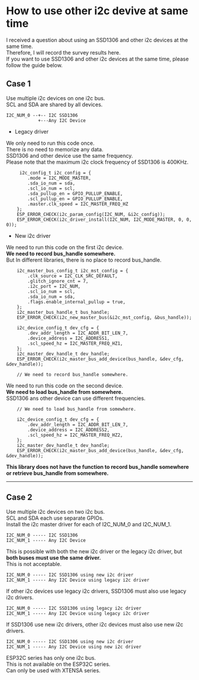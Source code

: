 # How to use other i2c devive at same time
I received a question about using an SSD1306 and other i2c devices at the same time.   
Therefore, I will record the survey results here.   
If you want to use SSD1306 and other i2c devices at the same time, please follow the guide below.   

## Case 1
Use multiple i2c devices on one i2c bus.   
SCL and SDA are shared by all devices.   
```
I2C_NUM_0 --+-- I2C SSD1306
            +---Any I2C Device
```

- Legacy driver

We only need to run this code once.   
There is no need to memorize any data.   
SSD1306 and other device use the same frequency.   
Please note that the maximum i2c clock frequency of SSD1306 is 400KHz.   
```
     i2c_config_t i2c_config = {
        .mode = I2C_MODE_MASTER,
        .sda_io_num = sda,
        .scl_io_num = scl,
        .sda_pullup_en = GPIO_PULLUP_ENABLE,
        .scl_pullup_en = GPIO_PULLUP_ENABLE,
        .master.clk_speed = I2C_MASTER_FREQ_HZ
    };
    ESP_ERROR_CHECK(i2c_param_config(I2C_NUM, &i2c_config));
    ESP_ERROR_CHECK(i2c_driver_install(I2C_NUM, I2C_MODE_MASTER, 0, 0, 0));
```


- New i2c driver

We need to run this code on the first i2c device.   
**We need to record bus_handle somewhere.**   
But In different libraries, there is no place to record bus_handle.   
```
    i2c_master_bus_config_t i2c_mst_config = {
        .clk_source = I2C_CLK_SRC_DEFAULT,
        .glitch_ignore_cnt = 7,
        .i2c_port = I2C_NUM,
        .scl_io_num = scl,
        .sda_io_num = sda,
        .flags.enable_internal_pullup = true,
    };
    i2c_master_bus_handle_t bus_handle;
    ESP_ERROR_CHECK(i2c_new_master_bus(&i2c_mst_config, &bus_handle));

    i2c_device_config_t dev_cfg = {
        .dev_addr_length = I2C_ADDR_BIT_LEN_7,
        .device_address = I2C_ADDRESS1,
        .scl_speed_hz = I2C_MASTER_FREQ_HZ1,
    };
    i2c_master_dev_handle_t dev_handle;
    ESP_ERROR_CHECK(i2c_master_bus_add_device(bus_handle, &dev_cfg, &dev_handle));

    // We need to record bus_handle somewhere.
```

We need to run this code on the second device.   
**We need to load bus_handle from somewhere.**   
SSD1306 ans other device can use different frequencies.   

```
    // We need to load bus_handle from somewhere.

    i2c_device_config_t dev_cfg = {
        .dev_addr_length = I2C_ADDR_BIT_LEN_7,
        .device_address = I2C_ADDRESS2,
        .scl_speed_hz = I2C_MASTER_FREQ_HZ2,
    };
    i2c_master_dev_handle_t dev_handle;
    ESP_ERROR_CHECK(i2c_master_bus_add_device(bus_handle, &dev_cfg, &dev_handle));
```

**This library does not have the function to record bus_handle somewhere or retrieve bus_handle from somewhere.**

---

## Case 2
Use multiple i2c devices on two i2c bus.   
SCL and SDA each use separate GPIOs.   
Install the i2c master driver for each of I2C_NUM_0 and I2C_NUM_1.   
```
I2C_NUM_0 ----- I2C SSD1306
I2C_NUM_1 ----- Any I2C Device
```

This is possible with both the new i2c driver or the legacy i2c driver, but **both buses must use the same driver.**   
This is not acceptable.   
```
I2C_NUM_0 ----- I2C SSD1306 using new i2c driver
I2C_NUM_1 ----- Any I2C Device using legacy i2c driver
```

If other i2c devices use legacy i2c drivers, SSD1306 must also use legacy i2c drivers.
```
I2C_NUM_0 ----- I2C SSD1306 using legacy i2c driver
I2C_NUM_1 ----- Any I2C Device using legacy i2c driver
```

If SSD1306 use new i2c drivers, other i2c devices must also use new i2c drivers.
```
I2C_NUM_0 ----- I2C SSD1306 using new i2c driver
I2C_NUM_1 ----- Any I2C Device using new i2c driver
```

ESP32C series has only one i2c bus.   
This is not available on the ESP32C series.   
Can only be used with XTENSA series.   

